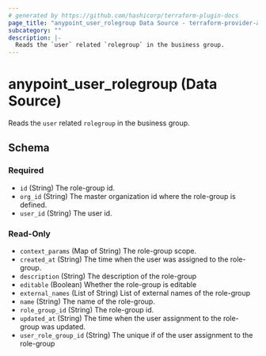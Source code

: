 ```yaml
---
# generated by https://github.com/hashicorp/terraform-plugin-docs
page_title: "anypoint_user_rolegroup Data Source - terraform-provider-anypoint"
subcategory: ""
description: |-
  Reads the `user` related `rolegroup` in the business group.
---
```


# anypoint_user_rolegroup (Data Source)

Reads the `user` related `rolegroup` in the business group.



<!-- schema generated by tfplugindocs -->
## Schema

### Required

- `id` (String) The role-group id.
- `org_id` (String) The master organization id where the role-group is defined.
- `user_id` (String) The user id.

### Read-Only

- `context_params` (Map of String) The role-group scope.
- `created_at` (String) The time when the user was assigned to the role-group.
- `description` (String) The description of the role-group
- `editable` (Boolean) Whether the role-group is editable
- `external_names` (List of String) List of external names of the role-group
- `name` (String) The name of the role-group.
- `role_group_id` (String) The role-group id.
- `updated_at` (String) The time when the user assignment to the role-group was updated.
- `user_role_group_id` (String) The unique if of the user assignment to the role-group


